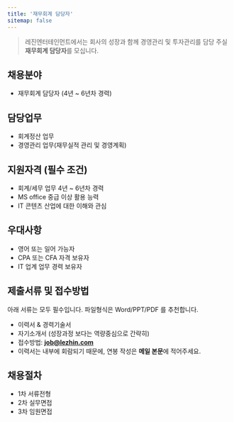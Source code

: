 ```yaml
---
title: '재무회계 담당자'
sitemap: false
---
```

> 레진엔터테인먼트에서는 회사의 성장과 함께 경영관리 및 투자관리를 담당 주실
> **재무회계 담당자**를 모십니다.

## 채용분야

- 재무회계 담당자 (4년 ~ 6년차 경력)

## 담당업무

- 회계정산 업무
- 경영관리 업무(재무실적 관리 및 경영계획)

## 지원자격 (필수 조건)

- 회계/세무 업무 4년 ~ 6년차 경력
- MS office 중급 이상 활용 능력
- IT 콘텐츠 산업에 대한 이해와 관심

## 우대사항

- 영어 또는 일어 가능자
- CPA 또는 CFA 자격 보유자
- IT 업계 업무 경력 보유자

## 제출서류 및 접수방법

아래 서류는 모두 필수입니다. 파일형식은 Word/PPT/PDF 를 추천합니다.

- 이력서 & 경력기술서 
- 자기소개서 (성장과정 보다는 역량중심으로 간략히)
- 접수방법: **job@lezhin.com** 
- 이력서는 내부에 회람되기 때문에, 연봉 작성은 **메일 본문**에 적어주세요.

## 채용절차 

- 1차 서류전형
- 2차 실무면접 
- 3차 임원면접 
